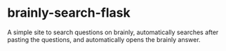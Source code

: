 # brainly-search-flask
A simple site to search questions on brainly, automatically searches after pasting the questions, and automatically opens the brainly answer.
